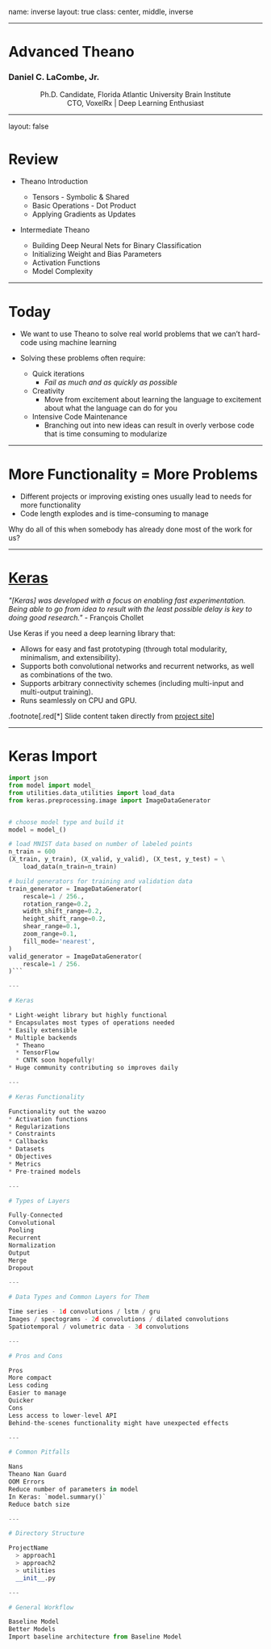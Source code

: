 name: inverse
layout: true
class: center, middle, inverse

---

# Advanced Theano 

### Daniel C. LaCombe, Jr.

<center> Ph.D. Candidate, Florida Atlantic University Brain Institute </center>
<center> CTO, VoxelRx | Deep Learning Enthusiast </center>

---
layout: false

# Review

* Theano Introduction

  * Tensors - Symbolic & Shared
  * Basic Operations - Dot Product
  * Applying Gradients as Updates

* Intermediate Theano
  * Building Deep Neural Nets for Binary Classification
  * Initializing Weight and Bias Parameters
  * Activation Functions
  * Model Complexity

---

# Today


* We want to use Theano to solve real world problems that we can’t hard-code using machine learning
* Solving these problems often require: 

    * Quick iterations
        * _Fail as much and as quickly as possible_
    * Creativity
        * Move from excitement about learning the language to excitement about what the language can do for you
    * Intensive Code Maintenance
        * Branching out into new ideas can result in overly verbose code that is time consuming to modularize

---

# More Functionality = More Problems

* Different projects or improving existing ones usually lead to needs for more functionality
* Code length explodes and is time-consuming to manage
  
Why do all of this when somebody has already done most of the work for us?

---

# [Keras](https://keras.io/)

_"[Keras] was developed with a focus on enabling fast experimentation. Being able to go from idea to result with the least possible delay is key to doing good research."_ - François Chollet

Use Keras if you need a deep learning library that:
* Allows for easy and fast prototyping (through total modularity, minimalism, and extensibility).
* Supports both convolutional networks and recurrent networks, as well as combinations of the two.
* Supports arbitrary connectivity schemes (including multi-input and multi-output training).
* Runs seamlessly on CPU and GPU.

.footnote[.red[*] Slide content taken directly from [project site](https://keras.io/)]

---

# Keras Import

```Python
import json
from model import model_
from utilities.data_utilities import load_data
from keras.preprocessing.image import ImageDataGenerator


# choose model type and build it
model = model_()

# load MNIST data based on number of labeled points
n_train = 600
(X_train, y_train), (X_valid, y_valid), (X_test, y_test) = \
    load_data(n_train=n_train)

# build generators for training and validation data
train_generator = ImageDataGenerator(
    rescale=1 / 256.,
    rotation_range=0.2,
    width_shift_range=0.2,
    height_shift_range=0.2,
    shear_range=0.1,
    zoom_range=0.1,
    fill_mode='nearest',
)
valid_generator = ImageDataGenerator(
    rescale=1 / 256.
)```

---

# Keras

* Light-weight library but highly functional
* Encapsulates most types of operations needed
* Easily extensible
* Multiple backends
  * Theano
  * TensorFlow
  * CNTK soon hopefully!
* Huge community contributing so improves daily

---

# Keras Functionality

Functionality out the wazoo
* Activation functions
* Regularizations
* Constraints
* Callbacks
* Datasets
* Objectives
* Metrics
* Pre-trained models

---

# Types of Layers

Fully-Connected
Convolutional
Pooling
Recurrent
Normalization
Output
Merge
Dropout

---

# Data Types and Common Layers for Them

Time series - 1d convolutions / lstm / gru
Images / spectograms - 2d convolutions / dilated convolutions
Spatiotemporal / volumetric data - 3d convolutions

---

# Pros and Cons

Pros
More compact
Less coding
Easier to manage
Quicker
Cons
Less access to lower-level API
Behind-the-scenes functionality might have unexpected effects

---

# Common Pitfalls

Nans 
Theano Nan Guard
OOM Errors
Reduce number of parameters in model
In Keras: `model.summary()`
Reduce batch size

---

# Directory Structure

ProjectName
  > approach1
  > approach2
  > utilities
  __init__.py

---

# General Workflow

Baseline Model
Better Models
Import baseline architecture from Baseline Model

